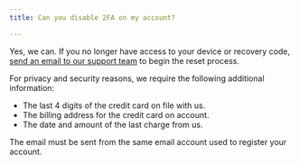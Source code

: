 ```yaml
---
title: Can you disable 2FA on my account?

---
```


Yes, we can. If you no longer have access to your device or recovery code, [send an email to our support team][1] to begin the reset process.

For privacy and security reasons, we require the following additional information:

- The last 4 digits of the credit card on file with us.
- The billing address for the credit card on account.
- The date and amount of the last charge from us.

<div class="alert alert-info">The email must be sent from the same email account used to register your account.</div>

[1]: mailto:support@cloudcraft.co

